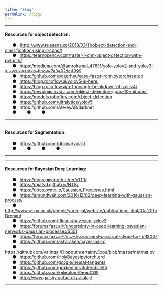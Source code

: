 ```yaml
---
title: "Blog"
permalink: /blog/
---
```

---  
#### Resources for object detection: 
&nbsp; &nbsp; &nbsp; &#9679; &nbsp; (http://www.telesens.co/2018/03/11/object-detection-and-classification-using-r-cnns/) \
&nbsp; &nbsp; &nbsp; &#9679; &nbsp; https://learnopencv.com/faster-r-cnn-object-detection-with-pytorch/ \
&nbsp; &nbsp; &nbsp; &#9679; &nbsp; https://medium.com/@amrokamal_47691/yolo-yolov2-and-yolov3-all-you-want-to-know-7e3e92dc4899 \
&nbsp; &nbsp; &nbsp; &#9679; &nbsp; https://github.com/potterhsu/easy-faster-rcnn.pytorch#setup \
&nbsp; &nbsp; &nbsp; &#9679; &nbsp; https://blog.roboflow.ai/yolov5-is-here/ \
&nbsp; &nbsp; &nbsp; &#9679; &nbsp; https://blog.roboflow.ai/a-thorough-breakdown-of-yolov4/ \
&nbsp; &nbsp; &nbsp; &#9679; &nbsp; https://devblogs.nvidia.com/object-detection-gpus-10-minutes/ \
&nbsp; &nbsp; &nbsp; &#9679; &nbsp; https://models.roboflow.com/object-detection \
&nbsp; &nbsp; &nbsp; &#9679; &nbsp; https://github.com/ultralytics/yolov5 \
&nbsp; &nbsp; &nbsp; &#9679; &nbsp; https://github.com/AlexeyAB/darknet \
&nbsp; &nbsp; &nbsp; &#9679; &nbsp;
&nbsp; &nbsp; &nbsp; &#9679; &nbsp;
&nbsp; &nbsp; &nbsp; &#9679; &nbsp;

---


---  
#### Resources for Segmentation: 
&nbsp; &nbsp; &nbsp; &#9679; &nbsp; https://github.com/dbolya/yolact \
&nbsp; &nbsp; &nbsp; &#9679; &nbsp; 
&nbsp; &nbsp; &nbsp; &#9679; &nbsp;
&nbsp; &nbsp; &nbsp; &#9679; &nbsp;
&nbsp; &nbsp; &nbsp; &#9679; &nbsp;

---


---  
#### Resources for Bayesian Deep Learning: 
&nbsp; &nbsp; &nbsp; &#9679; &nbsp; https://docs.gpytorch.ai/en/v1.1.1/ \
&nbsp; &nbsp; &nbsp; &#9679; &nbsp; https://rajatvd.github.io/NTK/ \
&nbsp; &nbsp; &nbsp; &#9679; &nbsp; https://docs.pymc.io/Gaussian_Processes.html \
&nbsp; &nbsp; &nbsp; &#9679; &nbsp; https://amundtveit.com/2016/12/02/deep-learning-with-gaussian-process/ \
&nbsp; &nbsp; &nbsp; &#9679; &nbsp; http://www.cs.ox.ac.uk/people/yarin.gal/website/publications.html#Gal2015Dropout \
&nbsp; &nbsp; &nbsp; &#9679; &nbsp; https://github.com/flkraus/bayesian-yolov3 \
&nbsp; &nbsp; &nbsp; &#9679; &nbsp; https://forums.fast.ai/t/uncertainty-in-deep-learning-bayesian-networks-gaussian-processes/5551 \
&nbsp; &nbsp; &nbsp; &#9679; &nbsp; https://forums.fast.ai/t/mc-dropout-and-practical-ideas-for-it/42067 \
&nbsp; &nbsp; &nbsp; &#9679; &nbsp; https://github.com/asharakeh/bayes-od-rc \
&nbsp; &nbsp; &nbsp; &#9679; &nbsp; https://github.com/yaringal/DropoutncertaintyExps/blob/master/net/net.py \
&nbsp; &nbsp; &nbsp; &#9679; &nbsp; https://github.com/HolyBayes/pytorch_ard \
&nbsp; &nbsp; &nbsp; &#9679; &nbsp; https://github.com/google/neural-tangents \
&nbsp; &nbsp; &nbsp; &#9679; &nbsp; https://github.com/gradientinstitute/aboleth \
&nbsp; &nbsp; &nbsp; &#9679; &nbsp; https://github.com/kekeblom/DeepCGP \
&nbsp; &nbsp; &nbsp; &#9679; &nbsp; http://www.gatsby.ucl.ac.uk/~balaji/ 

---
